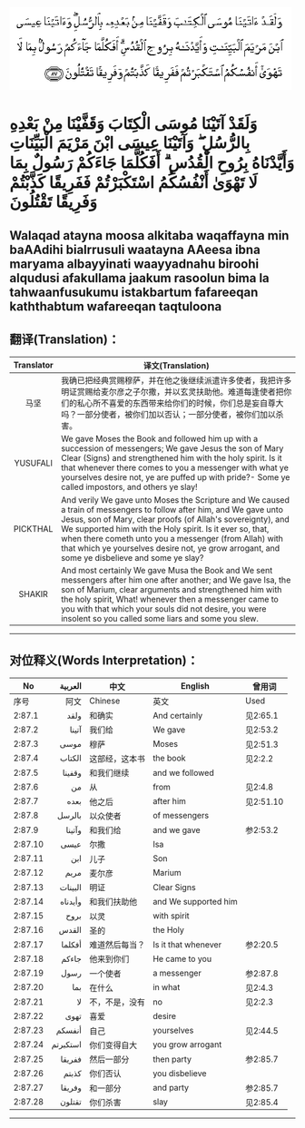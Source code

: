 ![002:087](images/002_087.gif)

#  وَلَقَدْ آتَيْنَا مُوسَى الْكِتَابَ وَقَفَّيْنَا مِنْ بَعْدِهِ بِالرُّسُلِ ۖ وَآتَيْنَا عِيسَى ابْنَ مَرْيَمَ الْبَيِّنَاتِ وَأَيَّدْنَاهُ بِرُوحِ الْقُدُسِ ۗ أَفَكُلَّمَا جَاءَكُمْ رَسُولٌ بِمَا لَا تَهْوَىٰ أَنْفُسُكُمُ اسْتَكْبَرْتُمْ فَفَرِيقًا كَذَّبْتُمْ وَفَرِيقًا تَقْتُلُونَ 

## Walaqad atayna moosa alkitaba waqaffayna min baAAdihi bialrrusuli waatayna AAeesa ibna maryama albayyinati waayyadnahu biroohi alqudusi afakullama jaakum rasoolun bima la tahwaanfusukumu istakbartum fafareeqan kaththabtum wafareeqan taqtuloona

## 翻译(Translation)：

| Translator | 译文(Translation)                                            |
|:----------:| ------------------------------------------------------------ |
| 马坚       | 我确已把经典赏赐穆萨，并在他之後继续派遣许多使者，我把许多明证赏赐给麦尔彦之子尔撒，并以玄灵扶助他。难道每逢使者把你们的私心所不喜爱的东西带来给你们的时候，你们总是妄自尊大吗？一部分使者，被你们加以否认；一部分使者，被你们加以杀害。 |
| YUSUFALI   | We gave Moses the Book and followed him up with a succession of messengers; We gave Jesus the son of Mary Clear (Signs) and strengthened him with the holy spirit. Is it that whenever there comes to you a messenger with what ye yourselves desire not, ye are puffed up with pride?- Some ye called impostors, and others ye slay! |
| PICKTHAL   | And verily We gave unto Moses the Scripture and We caused a train of messengers to follow after him, and We gave unto Jesus, son of Mary, clear proofs (of Allah's sovereignty), and We supported him with the Holy spirit. Is it ever so, that, when there cometh unto you a messenger (from Allah) with that which ye yourselves desire not, ye grow arrogant, and some ye disbelieve and some ye slay? |
| SHAKIR     | And most certainly We gave Musa the Book and We sent messengers after him one after another; and We gave Isa, the son of Marium, clear arguments and strengthened him with the holy spirit, What! whenever then a messenger came to you with that which your souls did not desire, you were insolent so you called some liars and some you slew. |

---

## 对位释义(Words Interpretation)：

| No      |  العربية | 中文           | English              | 曾用词    |
| ------- | -------: | -------------- | -------------------- | --------- |
| 序号    |     阿文 | Chinese        | 英文                 | Used      |
| 2:87.1  |     ولقد | 和确实         | And certainly        | 见2:65.1  |
| 2:87.2  |    آتينا | 我们给         | We gave              | 见2:53.2  |
| 2:87.3  |     موسى | 穆萨           | Moses                | 见2:51.3  |
| 2:87.4  |   الكتاب | 这部经，这本书 | the book             | 见2:2.2   |
| 2:87.5  |   وقفينا | 和我们继续     | and we followed      |           |
| 2:87.6  |       من | 从             | from                 | 见2:4.8   |
| 2:87.7  |     بعده | 他之后         | after him            | 见2:51.10 |
| 2:87.8  |   بالرسل | 以众使者       | of messengers        |           |
| 2:87.9  |   وآتينا | 和我们给       | and we gave          | 参2:53.2  |
| 2:87.10 |     عيسى | 尔撒           | Isa                  |           |
| 2:87.11 |      ابن | 儿子           | Son                  |           |
| 2:87.12 |     مريم | 麦尔彦         | Marium               |           |
| 2:87.13 |  البينات | 明证           | Clear Signs          |           |
| 2:87.14 |  وأيدناه | 和我们扶助他   | and We supported him |           |
| 2:87.15 |     بروح | 以灵           | with spirit          |           |
| 2:87.16 |    القدس | 圣的           | the Holy             |           |
| 2:87.17 |   أفكلما | 难道然后每当？ | Is it that whenever  | 参2:20.5  |
| 2:87.18 |    جاءكم | 他来到你们     | He came to you       |           |
| 2:87.19 |     رسول | 一个使者       | a messenger          | 参2:87.8  |
| 2:87.20 |      بما | 在什么         | in what              | 见2:4.3   |
| 2:87.21 |       لا | 不，不是，没有 | no                   | 见2:2.3   |
| 2:87.22 |     تهوى | 喜爱           | desire               |           |
| 2:87.23 |   أنفسكم | 自己           | yourselves           | 见2:44.5  |
| 2:87.24 | استكبرتم | 你们变得自大   | you grow arrogant    |           |
| 2:87.25 |   ففريقا | 然后一部分     | then party           | 参2:85.7  |
| 2:87.26 |    كذبتم | 你们否认       | you disbelieve       |           |
| 2:87.27 |   وفريقا | 和一部分       | and party            | 参2:85.7  |
| 2:87.28 |   تقتلون | 你们杀害       | slay                 | 见2:85.4  |

---
